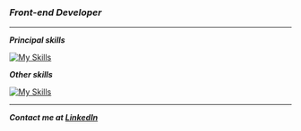 ### ***Front-end Developer*** 

---

***Principal skills***

[![My Skills](https://skillicons.dev/icons?i=js,ts,css,html,git,github,nextjs,react,tailwind)](https://skillicons.dev)

***Other skills***

[![My Skills](https://skillicons.dev/icons?i=php,mysql,nodejs,firebase)](https://skillicons.dev)

---

***Contact me at [LinkedIn](https://www.linkedin.com/in/fermin-martinez-esposito/)***
